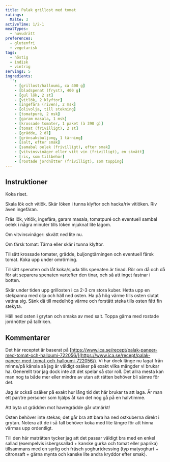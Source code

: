 ```yaml
---
title: Palak grillost med tomat
ratings:
  Malte: 3
activeTime: 1/2-1
mealTypes:
  - huvudrätt
preferences:
  - glutenfri
  - vegetarisk
tags:
  - höstig
  - indisk
  - vintrig
servings: 5
ingredients:
  '':
    - [grillost/halloumi, ca 400 g]
    - [bladspenat (fryst), 400 g]
    - [gul lök, 2 st]
    - [vitlök, 2 klyftor]
    - [ingefära (riven), 2 msk]
    - [olivolja, till stekning]
    - [tomatpuré, 2 msk]
    - [garam masala, 1 msk]
    - [krossade tomater, 1 paket (à 390 g)]
    - [tomat (frivilligt), 2 st]
    - [grädde, 2 dl]
    - [grönsaksbuljong, 1 tärning]
    - [salt, efter smak]
    - [samabal oelek (frivilligt), efter smak]
    - [vitvinsvinäger eller vitt vin (frivilligt), en skvätt]
    - [ris, som tillbehör]
    - [rostade jordnötter (frivilligt), som topping]
---
```


## Instruktioner

Koka riset.

Skala lök och vitlök. Skär löken i tunna klyftor och hacka/riv vitlöken. Riv även ingefäran.

Fräs lök, vitlök, ingefära, garam masala, tomatpuré och eventuell sambal oelek i några minuter tills löken mjuknat lite lagom.

Om vitvinsvinäger: skvätt ned lite nu.

Om färsk tomat: Tärna eller skär i tunna klyftor.

Tillsätt krossade tomater, grädde, buljongtärningen och eventuell färsk tomat. Koka upp under omrörning.

Tillsätt spenaten och låt koka/sjuda tills spenaten är tinad. Rör om då och då för att separera spenaten vartefter den tinar, och så att inget fastnar i botten.

Skär under tiden upp grillosten i ca 2-3 cm stora kuber. Hetta upp en stekpanna med olja och häll ned osten. Ha på hög värme tills osten slutat vattna sig. Sänk då till medelhög värme och forstätt steka tills osten fått fin stekyta.

Häll ned osten i grytan och smaka av med salt. Toppa gärna med rostade jordnötter på tallriken.

## Kommentarer

Det här receptet är baserat på [https://www.ica.se/recept/palak-paneer-med-tomat-och-halloumi-722056/](https://www.ica.se/recept/palak-paneer-med-tomat-och-halloumi-722056/). Vi har dock länge nu lagat från minne/på känsla så jag är väldigt osäker på exakt vilka mängder vi brukar ha. Generellt tror jag dock inte att det spelar så stor roll. Det allra mesta kan man nog ta både mer eller mindre av utan att rätten behöver bli sämre för det.

Jag är också osäker på exakt hur lång tid det här brukar ta att laga. Är man ett par/tre personer som hjälps åt kan det nog gå på en halvtimme.

Att byta ut grädden mot havregrädde går utmärkt!

Osten behöver inte stekas; det går bra att bara ha ned ostkuberna direkt i grytan. Notera att de i så fall behöver koka med lite längre för att hinna värmas upp ordentligt.

Till den här maträtten tycker jag att det passar väldigt bra med en enkel sallad (exempelvis isbergssallad + kanske gurka och tomat eller paprika) tillsammans med en syrlig och fräsch yoghurtdressing (typ matyoghurt + citronsaft + gärna mynta och kanske lite andra kryddor efter smak).
